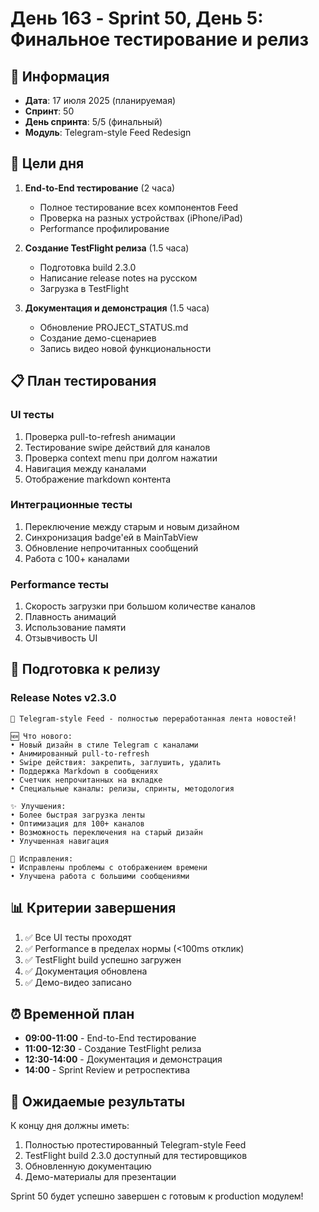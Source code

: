 # День 163 - Sprint 50, День 5: Финальное тестирование и релиз

## 📅 Информация
- **Дата**: 17 июля 2025 (планируемая)
- **Спринт**: 50
- **День спринта**: 5/5 (финальный)
- **Модуль**: Telegram-style Feed Redesign

## 🎯 Цели дня

1. **End-to-End тестирование** (2 часа)
   - Полное тестирование всех компонентов Feed
   - Проверка на разных устройствах (iPhone/iPad)
   - Performance профилирование

2. **Создание TestFlight релиза** (1.5 часа)
   - Подготовка build 2.3.0
   - Написание release notes на русском
   - Загрузка в TestFlight

3. **Документация и демонстрация** (1.5 часа)
   - Обновление PROJECT_STATUS.md
   - Создание демо-сценариев
   - Запись видео новой функциональности

## 📋 План тестирования

### UI тесты
1. Проверка pull-to-refresh анимации
2. Тестирование swipe действий для каналов
3. Проверка context menu при долгом нажатии
4. Навигация между каналами
5. Отображение markdown контента

### Интеграционные тесты
1. Переключение между старым и новым дизайном
2. Синхронизация badge'ей в MainTabView
3. Обновление непрочитанных сообщений
4. Работа с 100+ каналами

### Performance тесты
1. Скорость загрузки при большом количестве каналов
2. Плавность анимаций
3. Использование памяти
4. Отзывчивость UI

## 🚀 Подготовка к релизу

### Release Notes v2.3.0
```
🎉 Telegram-style Feed - полностью переработанная лента новостей!

🆕 Что нового:
• Новый дизайн в стиле Telegram с каналами
• Анимированный pull-to-refresh
• Swipe действия: закрепить, заглушить, удалить
• Поддержка Markdown в сообщениях
• Счетчик непрочитанных на вкладке
• Специальные каналы: релизы, спринты, методология

✨ Улучшения:
• Более быстрая загрузка ленты
• Оптимизация для 100+ каналов
• Возможность переключения на старый дизайн
• Улучшенная навигация

🐛 Исправления:
• Исправлены проблемы с отображением времени
• Улучшена работа с большими сообщениями
```

## 📊 Критерии завершения

1. ✅ Все UI тесты проходят
2. ✅ Performance в пределах нормы (<100ms отклик)
3. ✅ TestFlight build успешно загружен
4. ✅ Документация обновлена
5. ✅ Демо-видео записано

## ⏰ Временной план

- **09:00-11:00** - End-to-End тестирование
- **11:00-12:30** - Создание TestFlight релиза
- **12:30-14:00** - Документация и демонстрация
- **14:00** - Sprint Review и ретроспектива

## 🎊 Ожидаемые результаты

К концу дня должны иметь:
1. Полностью протестированный Telegram-style Feed
2. TestFlight build 2.3.0 доступный для тестировщиков
3. Обновленную документацию
4. Демо-материалы для презентации

Sprint 50 будет успешно завершен с готовым к production модулем! 
